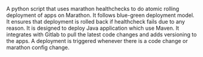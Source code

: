 A python script that uses marathon healthchecks to do atomic rolling deployment of apps on Marathon. It follows blue-green deployment model. It ensures that deployment is rolled back if healthcheck fails due to any reason. It is designed to deploy Java application which use Maven. It integrates with Gitlab to pull the latest code changes and adds versioning to the apps. A deployment is triggered whenever there is a code change or marathon config change.
